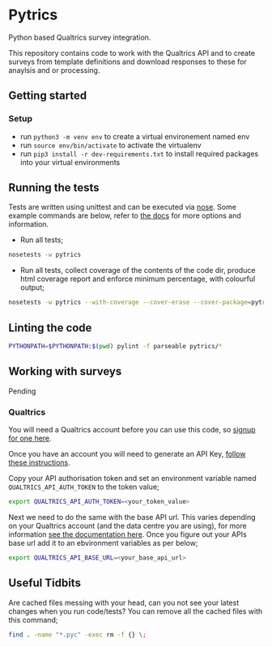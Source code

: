 # Pytrics

Python based Qualtrics survey integration.

This repository contains code to work with the Qualtrics API and to create surveys from template definitions and download responses to these for anaylsis and or processing.

## Getting started

### Setup

- run `python3 -m venv env` to create a virtual environement named env
- run `source env/bin/activate` to activate the virtualenv
- run `pip3 install -r dev-requirements.txt` to install required packages into your virtual environments

## Running the tests

Tests are written using unittest and can be executed via [nose](https://nose.readthedocs.io/en/latest/index.html). Some example commands are below, refer to [the docs](https://nose.readthedocs.io/en/latest/usage.html) for more options and information.

- Run all tests;

```bash
nosetests -w pytrics
```

- Run all tests, collect coverage of the contents of the code dir, produce html coverage report and enforce minimum percentage, with colourful output;

```bash
nosetests -w pytrics --with-coverage --cover-erase --cover-package=pytrics/. --cover-html --cover-min-percentage=80 -v --rednose
```

## Linting the code

```bash
PYTHONPATH=$PYTHONPATH:$(pwd) pylint -f parseable pytrics/*
```

## Working with surveys

Pending

### Qualtrics

You will need a Qualtrics account before you can use this code, so [signup for one here](qualtrics-signup-link).

Once you have an account you will need to generate an API Key, [follow these instructions](generate-api-key-instructions-link).

Copy your API authorisation token and set an environment variable named `QUALTRICS_API_AUTH_TOKEN` to the token value;

```bash
export QUALTRICS_API_AUTH_TOKEN=<your_token_value>
```

Next we need to do the same with the base API url. This varies depending on your Qualtrics account (and the data centre you are using), for more information [see the documentation here](qualtrics-api-base-url-docs-link). Once you figure out your APIs base url add it to an ebvironment variables as per below;

```bash
export QUALTRICS_API_BASE_URL=<your_base_api_url>
```

## Useful Tidbits

Are cached files messing with your head, can you not see your latest changes when you run code/tests? You can remove all the cached files with this command;

```bash
find . -name "*.pyc" -exec rm -f {} \;
```
